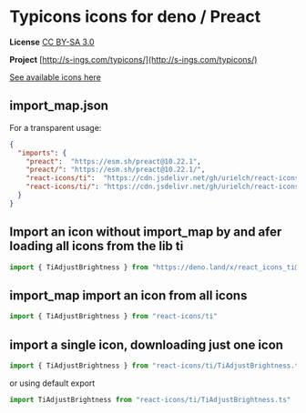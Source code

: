 # Typicons icons for deno / Preact

**License** [CC BY-SA 3.0](https://creativecommons.org/licenses/by-sa/3.0/)

**Project** [http://s-ings.com/typicons/](http://s-ings.com/typicons/)

[See available icons here](https://react-icons.deno.dev/ti)

## import_map.json

For a transparent usage:

```json
{
  "imports": {
    "preact":  "https://esm.sh/preact@10.22.1",
    "preact/": "https://esm.sh/preact@10.22.1/",
    "react-icons/ti":  "https://cdn.jsdelivr.net/gh/urielch/react-icons-ti@1.0.10/mod.ts",
    "react-icons/ti/": "https://cdn.jsdelivr.net/gh/urielch/react-icons-ti@1.0.10/ico/",
  }
}
```

## Import an icon without import_map by and afer loading all icons from the lib ti

```ts
import { TiAdjustBrightness } from "https://deno.land/x/react_icons_ti@1.0.10/mod.ts"
```

## import_map import an icon from all icons

```ts
import { TiAdjustBrightness } from "react-icons/ti"
```

## import a single icon, downloading just one icon

```ts
import { TiAdjustBrightness } from "react-icons/ti/TiAdjustBrightness.ts"
```

or using default export

```ts
import TiAdjustBrightness from "react-icons/ti/TiAdjustBrightness.ts"
```

